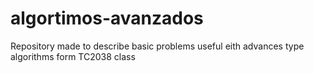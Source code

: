 # algortimos-avanzados
Repository made to describe basic problems useful eith advances type algorithms form TC2038 class
